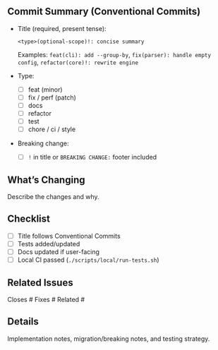 ## Commit Summary (Conventional Commits)

- Title (required, present tense):

  ```
  <type>(optional-scope)!: concise summary
  ```

  Examples: `feat(cli): add --group-by`, `fix(parser): handle empty config`, `refactor(core)!: rewrite engine`

- Type:
  - [ ] feat (minor)
  - [ ] fix / perf (patch)
  - [ ] docs
  - [ ] refactor
  - [ ] test
  - [ ] chore / ci / style

- Breaking change:
  - [ ] `!` in title or `BREAKING CHANGE:` footer included

## What’s Changing

Describe the changes and why.

## Checklist

- [ ] Title follows Conventional Commits
- [ ] Tests added/updated
- [ ] Docs updated if user-facing
- [ ] Local CI passed (`./scripts/local/run-tests.sh`)

## Related Issues

Closes #
Fixes #
Related #

## Details

Implementation notes, migration/breaking notes, and testing strategy.
